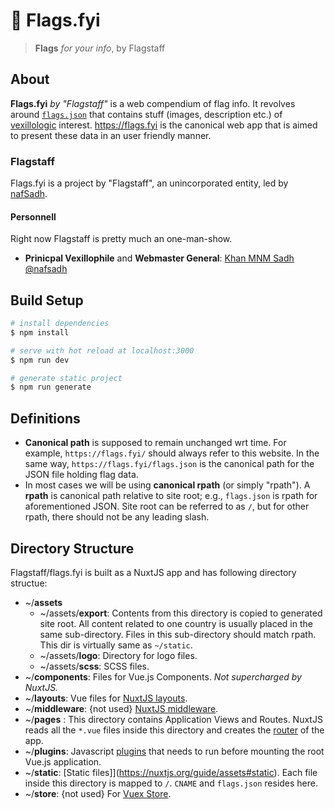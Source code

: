 # 🚩 Flags.fyi

> **Flags** _for your info_, by Flagstaff

## About

**Flags.fyi** _by "Flagstaff"_ is a web compendium of flag info. It revolves
around [`flags.json`](https://flags.fyi/flags.json) that contains stuff (images,
description etc.) of [vexillologic](https://en.wikipedia.org/wiki/Vexillology)
interest. https://flags.fyi is the canonical web app that is aimed to present
these data in an user friendly manner.

### Flagstaff

Flags.fyi is a project by "Flagstaff", an unincorporated entity, led by
[nafSadh](https://nafSadh.com).

#### Personnell

Right now Flagstaff is pretty much an one-man-show.

- **Prinicpal Vexillophile** and **Webmaster General**:
  [Khan MNM Sadh](https://nafSadh.com) [@nafsadh](https://github.com/nafSadh/)

## Build Setup

```bash
# install dependencies
$ npm install

# serve with hot reload at localhost:3000
$ npm run dev

# generate static project
$ npm run generate
```

## Definitions

- **Canonical path** is supposed to remain unchanged wrt time. For example,
  `https://flags.fyi/` should always refer to this website. In the same way,
  `https://flags.fyi/flags.json` is the canonical path for the JSON file holding
  flag data.
- In most cases we will be using **canonical rpath** (or simply "rpath"). A
  **rpath** is canonical path relative to site root; e.g., `flags.json` is rpath
  for aforementioned JSON. Site root can be referred to as `/`, but for other
  rpath, there should not be any leading slash.

## Directory Structure

Flagstaff/flags.fyi is built as a NuxtJS app and has following directory
structue:

- ~/**assets**
  - ~/assets/**export**: Contents from this directory is copied to generated
    site root. All content related to one country is usually placed in the same
    sub-directory. Files in this sub-directory should match rpath. This dir is
    virtually same as `~/static`.
  - ~/assets/**logo**: Directory for logo files.
  - ~/assets/**scss**: SCSS files.
- ~/**components**: Files for Vue.js Components. _Not supercharged by NuxtJS._
- ~/**layouts**: Vue files for
  [NuxtJS layouts](https://nuxtjs.org/guide/views#layouts).
- ~/**middleware**: {not used}
  [NuxtJS middleware](https://nuxtjs.org/guide/routing#middleware).
- ~/**pages** : This directory contains Application Views and Routes. NuxtJS
  reads all the `*.vue` files inside this directory and creates the
  [router](https://nuxtjs.org/guide/routing) of the app.
- ~/**plugins**: Javascript [plugins](https://nuxtjs.org/guide/plugins) that
  needs to run before mounting the root Vue.js application.
- ~/**static**: [Static files]](https://nuxtjs.org/guide/assets#static). Each
  file inside this directory is mapped to `/`. `CNAME` and `flags.json` resides
  here.
- ~/**store**: {not used} For [Vuex Store](https://nuxtjs.org/guide/vuex-store).
